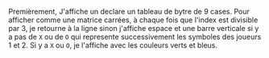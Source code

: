Premièrement, J'affiche un declare un tableau de bytre de 9 cases.
Pour afficher comme une matrice carrées, à chaque fois que l'index est divisible par 3, je retourne à la ligne
sinon j'affiche espace et une barre verticale si y a pas de `X` ou de `O` qui represente successivement les symboles des joueurs 1 et 2.
Si y a `X` ou `O`, je l'affiche avec les couleurs verts et bleus.

